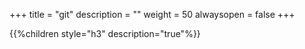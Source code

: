 +++
title = "git"
description = ""
weight = 50
alwaysopen = false
+++

{{%children style="h3" description="true"%}}